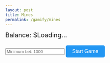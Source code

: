 ```yaml
---
layout: post
title: Mines
permalink: /gamify/mines
---
```


<style>
  .game-container {
    display: grid;
    grid-template-columns: repeat(5, 60px);
    gap: 10px;
    margin-bottom: 20px;
  }
  .tile {
    width: 60px;
    height: 60px;
    background-color: #2a2a2a;
    border: 1px solid #444;
    display: flex;
    align-items: center;
    justify-content: center;
    font-size: 18px;
    color: white;
    cursor: pointer;
  }
  .tile.safe {
    background-color: #4caf50;
  }
  .tile.mine {
    background-color: #f44336;
  }
  .controls {
    margin-bottom: 20px;
  }
  button {
    padding: 10px 20px;
    background-color: #2196f3;
    color: white;
    border: none;
    border-radius: 5px;
    cursor: pointer;
    font-size: 16px;
  }
  button:hover {
    background-color: #1976d2;
  }
  .balance {
    font-size: 20px;
    margin-bottom: 20px;
  }
  .tile.revealed {
    cursor: not-allowed;
    opacity: 0.7;
  }
</style>

<div class="balance">Balance: $<span id="balance">Loading...</span></div>
<div class="controls">
  <input type="number" id="bet" placeholder="Minimum bet: 1000" min="1000" />
  <button id="startButton">Start Game</button>
</div>
<div class="game-container" id="game-container"></div>

<script type="module">
  import { javaURI, fetchOptions } from '{{site.baseurl}}/assets/js/api/config.js';
  
  const MINIMUM_BET = 1000;
  const gridSize = 5;
  const mineCount = 15;
  let currentMultiplier = 1.5;
  let gameActive = false;
  let currentBet = 0;
  let uid = "";

  const gameContainer = document.getElementById('game-container');
  const balanceDisplay = document.getElementById('balance');
  const betInput = document.getElementById('bet');

  async function getUID() {
    try {
      const response = await fetch(`${javaURI}/api/person/get`, fetchOptions);
      if (!response.ok) throw new Error('Failed to fetch UID');
      const data = await response.json();
      uid = data.uid;
      balanceDisplay.textContent = data.balance;
    } catch (error) {
      console.error('Error:', error);
      alert('Failed to authenticate');
    }
  }

  async function updateMinesBalance(amount) {
    try {
      const response = await fetch(`${javaURI}/api/casino/mines/save`, {
        method: 'POST',
        headers: {
          'Content-Type': 'application/json',
          ...fetchOptions.headers
        },
        body: JSON.stringify({
          uid: uid,
          bet: amount
        })
      });

      if (!response.ok) throw new Error('Balance update failed');
      const result = await response.json();
      balanceDisplay.textContent = result.updatedBalance;
      return result.updatedBalance;
    } catch (error) {
      console.error('Error:', error);
      alert('Transaction failed. Please try again.');
      return null;
    }
  }

  function generateMines() {
    const mines = new Set();
    while (mines.size < mineCount) {
      mines.add(Math.floor(Math.random() * gridSize * gridSize));
    }
    return mines;
  }

  async function startGame() {
    if (gameActive) return alert('Game is already active!');
    
    currentBet = parseInt(betInput.value);
    if (isNaN(currentBet) || currentBet < MINIMUM_BET) {
      return alert(`Minimum bet is $${MINIMUM_BET}!`);
    }

    const result = await updateMinesBalance(-currentBet);
    if (!result) return;

    gameActive = true;
    gameContainer.innerHTML = '';

    const mines = generateMines();

    for (let i = 0; i < gridSize * gridSize; i++) {
      const tile = document.createElement('div');
      tile.classList.add('tile');
      tile.dataset.index = i;

      tile.addEventListener('click', async () => {
        if (!gameActive || tile.classList.contains('revealed')) return;

        tile.classList.add('revealed');
        
        if (mines.has(i)) {
          tile.classList.add('mine');
          gameActive = false;
          alert('Game Over! You hit a mine.');
        } else {
          tile.classList.add('safe');
          await updateMinesBalance(currentMultiplier * currentBet);
        }
      });

      gameContainer.appendChild(tile);
    }
  }

  document.addEventListener('DOMContentLoaded', async () => {
    await getUID();
    document.getElementById('startButton').addEventListener('click', startGame);
  });
</script>